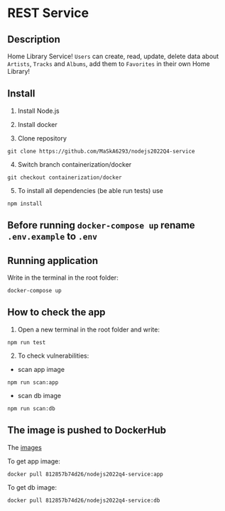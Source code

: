 # REST Service

## Description

Home Library Service! `Users` can create, read, update, delete data about `Artists`, `Tracks` and `Albums`, add them to `Favorites` in their own Home Library!

## Install

1. Install Node.js

2. Install docker

3. Clone repository

```shell
git clone https://github.com/MaSkA6293/nodejs2022Q4-service
```

4. Switch branch containerization/docker

```shell
git checkout containerization/docker
```

5. To install all dependencies (be able run tests) use

```shell
npm install
```

## Before running `docker-compose up` rename <code>.env.example</code> to <code>.env</code>

## Running application

Write in the terminal in the root folder:

```shell
docker-compose up
```

## How to check the app

1. Open a new terminal in the root folder and write:

```shell
npm run test
```

2. To check vulnerabilities:

- scan app image

```shell
npm run scan:app
```

- scan db image

```shell
npm run scan:db
```

## The image is pushed to DockerHub

The [images](https://hub.docker.com/repository/docker/812857b74d26/nodejs2022q4-service/tags?page=1&ordering=last_updated)

To get app image:

```shell
docker pull 812857b74d26/nodejs2022q4-service:app
```

To get db image:

```shell
docker pull 812857b74d26/nodejs2022q4-service:db
```
